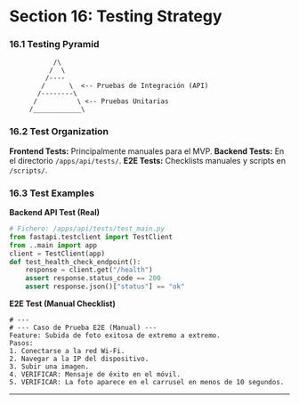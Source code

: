 # Section 16: Testing Strategy

### **16.1 Testing Pyramid**

```text
           /\
          /  \
         /----
        /      \  <-- Pruebas de Integración (API)
       /--------\
      /          \ <-- Pruebas Unitarias
     /____________\ 
```

### **16.2 Test Organization**

**Frontend Tests:** Principalmente manuales para el MVP.
**Backend Tests:** En el directorio `/apps/api/tests/`.
**E2E Tests:** Checklists manuales y scripts en `/scripts/`.

### **16.3 Test Examples**

**Backend API Test (Real)**
```python
# Fichero: /apps/api/tests/test_main.py
from fastapi.testclient import TestClient
from ..main import app
client = TestClient(app)
def test_health_check_endpoint():
    response = client.get("/health")
    assert response.status_code == 200
    assert response.json()["status"] == "ok"
```

**E2E Test (Manual Checklist)**
```text
# ---
# --- Caso de Prueba E2E (Manual) ---
Feature: Subida de foto exitosa de extremo a extremo.
Pasos:
1. Conectarse a la red Wi-Fi.
2. Navegar a la IP del dispositivo.
3. Subir una imagen.
4. VERIFICAR: Mensaje de éxito en el móvil.
5. VERIFICAR: La foto aparece en el carrusel en menos de 10 segundos.
```

---